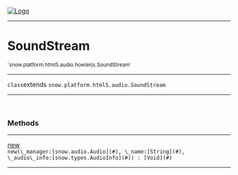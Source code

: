 
[![Logo](../../../../../../images/logo.png)](../../../../../../api/index.html)

---



<h1>SoundStream</h1>
<small>`snow.platform.html5.audio.howlerjs.SoundStream`</small>



---

`class`extends <code><span>snow.platform.html5.audio.SoundStream</span></code>

---

&nbsp;
&nbsp;







<h3>Methods</h3> <hr/><span class="method apipage">
            <a name="new"><a class="lift" href="#new">new</a></a> <div class="clear"></div><code class="signature apipage">new(\_manager:[snow.audio.Audio](#)<span></span>, \_name:[String](#)<span></span>, \_audio\_info:[snow.types.AudioInfo](#)<span></span>) : [Void](#)</code><br/><span class="small_desc_flat"></span>
        </span>
    





---

&nbsp;
&nbsp;
&nbsp;
&nbsp;